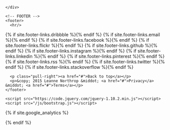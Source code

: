 
    </div>

    <!-- FOOTER -->
    <footer>
      <hr/>
{% if site.footer-links.dribbble %}<a href="http://dribbble.com/{{ site.footer-links.dribbble }}"><i class="svg-icon dribbble"></i></a>{% endif %}
{% if site.footer-links.email %}<a href="mailto:{{ site.footer-links.email }}"><i class="svg-icon email"></i></a>{% endif %}
{% if site.footer-links.facebook %}<a href="http://facebook.com/{{ site.footer-links.facebook }}"><i class="svg-icon facebook"></i></a>{% endif %}
{% if site.footer-links.flickr %}<a href="http://flickr.com/{{ site.footer-links.flickr }}"><i class="svg-icon flickr"></i></a>{% endif %}
{% if site.footer-links.github %}<a href="http://github.com/{{ site.footer-links.github }}"><i class="svg-icon github"></i></a>{% endif %}
{% if site.footer-links.instagram %}<a href="http://instagram.com/{{ site.footer-links.instagram }}"><i class="svg-icon instagram"></i></a>{% endif %}
{% if site.footer-links.linkedin %}<a href="http://linkedin.com/in/{{ site.footer-links.linkedin }}"><i class="svg-icon linkedin"></i></a>{% endif %}
{% if site.footer-links.pinterest %}<a href="http://pinterest.com/{{ site.footer-links.pinterest }}"><i class="svg-icon pinterest"></i></a>{% endif %}
{% if site.footer-links.rss %}<a href="{{ site.baseurl }}/feed.xml"><i class="svg-icon rss"></i></a>{% endif %}
{% if site.footer-links.twitter %}<a href="http://twitter.com/{{ site.footer-links.twitter }}"><i class="svg-icon twitter"></i></a>{% endif %}
{% if site.footer-links.stackoverflow %}<a href="http://stackoverflow.com/{{ site.footer-links.stackoverflow }}"><i class="svg-icon stackoverflow"></i></a>{% endif %}

      <p class="pull-right"><a href="#">Back to top</a></p>
      <p>&copy; 2015 Leanne Northrop &middot; <a href="#">Privacy</a> &middot; <a href="#">Terms</a></p>
    </footer>

    <script src="https://code.jquery.com/jquery-1.10.2.min.js"></script>
    <script src="/js/bootstrap.js"></script>
{% if site.google_analytics %}
  <!-- Google Analytics -->
  <script>
    (function(i,s,o,g,r,a,m){i['GoogleAnalyticsObject']=r;i[r]=i[r]||function(){
    (i[r].q=i[r].q||[]).push(arguments)},i[r].l=1*new Date();a=s.createElement(o),
    m=s.getElementsByTagName(o)[0];a.async=1;a.src=g;m.parentNode.insertBefore(a,m)
    })(window,document,'script','//www.google-analytics.com/analytics.js','ga');

    ga('create', '{{ site.google_analytics }}', 'auto');
    ga('send', 'pageview');
  </script>
  <!-- End Google Analytics -->
{% endif %}
  </body>
</html>
